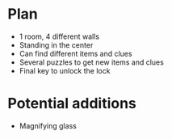 # Plan
- 1 room, 4 different walls
- Standing in the center
- Can find different items and clues
- Several puzzles to get new items and clues
- Final key to unlock the lock 

# Potential additions
- Magnifying glass
